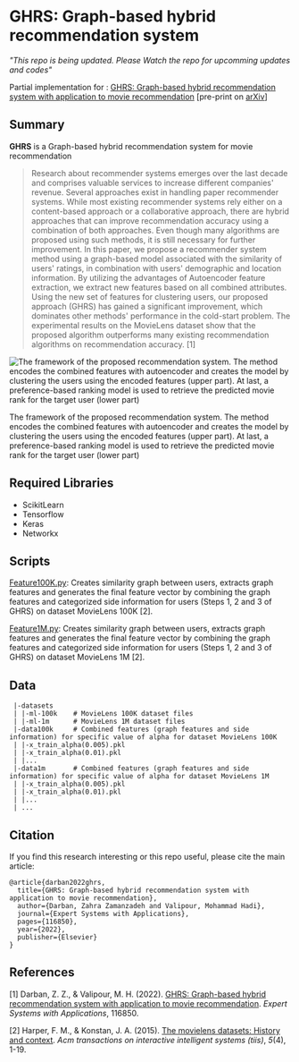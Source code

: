 # GHRS: Graph-based hybrid recommendation system

*"This repo is being updated. Please Watch the repo for upcomming updates and codes"*

Partial implementation for : [GHRS: Graph-based hybrid recommendation system with application to movie recommendation](https://doi.org/10.1016/j.eswa.2022.116850) [pre-print on [arXiv](https://doi.org/10.48550/arXiv.2111.11293)]
## Summary
**GHRS** is a Graph-based hybrid recommendation system for movie recommendation
> Research about recommender systems emerges over the last decade and comprises valuable services to increase different companies' revenue. Several approaches exist in handling paper recommender systems. While most existing recommender systems rely either on a content-based approach or a collaborative approach, there are hybrid approaches that can improve recommendation accuracy using a combination of both approaches. Even though many algorithms are proposed using such methods, it is still necessary for further improvement. In this paper, we propose a recommender system method using a graph-based model associated with the similarity of users' ratings, in combination with users' demographic and location information. By utilizing the advantages of Autoencoder feature extraction, we extract new features based on all combined attributes. Using the new set of features for clustering users, our proposed approach (GHRS) has gained a significant improvement, which dominates other methods' performance in the cold-start problem. The experimental results on the MovieLens dataset show that the proposed algorithm outperforms many existing recommendation algorithms on recommendation accuracy. [1]


![The framework of the proposed recommendation system. The method encodes the combined features with autoencoder and creates the model by clustering the users using the encoded features (upper part). At last, a preference-based ranking model is used to retrieve the predicted movie rank for the target user (lower part)](https://raw.githubusercontent.com/hadoov/GHRS/main/Figs/ghrs-structure.png)

The framework of the proposed recommendation system. The method encodes the combined features with autoencoder and creates the model by clustering the users using the encoded features (upper part). At last, a preference-based ranking model is used to retrieve the predicted movie rank for the target user (lower part)

## Required Libraries
- ScikitLearn
- Tensorflow
- Keras
- Networkx

## Scripts

[Feature100K.py](https://github.com/hadoov/GHRS/blob/main/Features100K.py): Creates similarity graph between users, extracts graph features and generates the final feature vector by combining the graph features and categorized side information for users (Steps 1, 2 and 3 of GHRS) on dataset MovieLens 100K [2].

[Feature1M.py](https://github.com/hadoov/GHRS/blob/main/Features1M.py): Creates similarity graph between users, extracts graph features and generates the final feature vector by combining the graph features and categorized side information for users (Steps 1, 2 and 3 of GHRS) on dataset MovieLens 1M [2].

## Data

     |-datasets
     | |-ml-100k	# MovieLens 100K dataset files
     | |-ml-1m		# MovieLens 1M dataset files
     |-data100k		# Combined features (graph features and side information) for specific value of alpha for dataset MovieLens 100K
     | |-x_train_alpha(0.005).pkl
     | |-x_train_alpha(0.01).pkl
     | |...
     |-data1m		# Combined features (graph features and side information) for specific value of alpha for dataset MovieLens 1M
     | |-x_train_alpha(0.005).pkl
     | |-x_train_alpha(0.01).pkl
     | |...
     | ...

## Citation
If you find this research interesting or this repo useful, please cite the main article:

    @article{darban2022ghrs,
      title={GHRS: Graph-based hybrid recommendation system with application to movie recommendation},
      author={Darban, Zahra Zamanzadeh and Valipour, Mohammad Hadi},
      journal={Expert Systems with Applications},
      pages={116850},
      year={2022},
      publisher={Elsevier}
    }

## References
[1] Darban, Z. Z., & Valipour, M. H. (2022). [GHRS: Graph-based hybrid recommendation system with application to movie recommendation](https://www.sciencedirect.com/science/article/abs/pii/S0957417422003025). _Expert Systems with Applications_, 116850.

[2] Harper, F. M., & Konstan, J. A. (2015). [The movielens datasets: History and context](https://dl.acm.org/doi/10.1145/2827872). _Acm transactions on interactive intelligent systems (tiis)_, _5_(4), 1-19.

